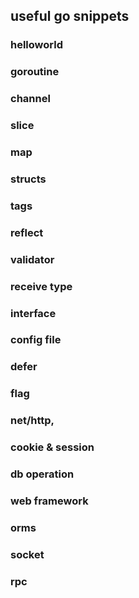 ## useful go snippets
### helloworld
### goroutine
### channel
### slice
### map
### structs
### tags
### reflect
### validator
### receive type
### interface
### config file
### defer
### flag
### net/http, 
### cookie & session
### db operation
### web  framework
### orms
### socket
### rpc
